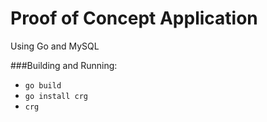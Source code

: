 # Proof of Concept Application

Using Go and MySQL

###Building and Running:
 - `go build`
 - `go install crg`
 - `crg`